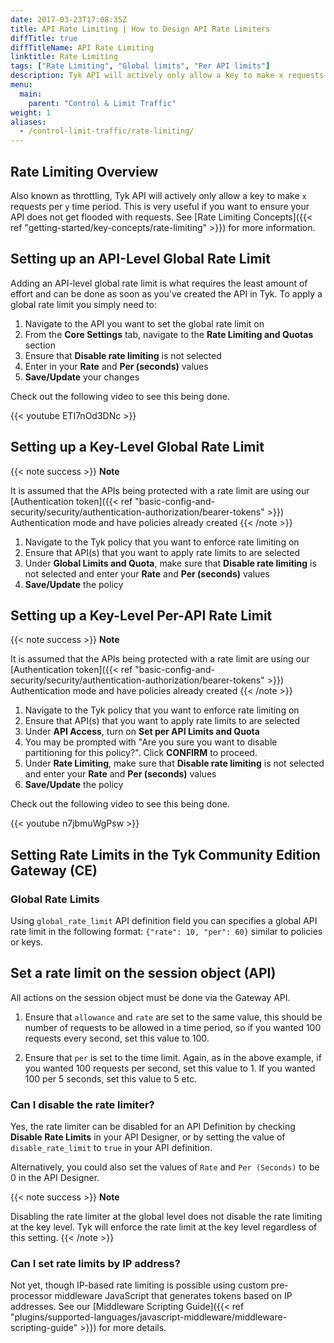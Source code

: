 ```yaml
---
date: 2017-03-23T17:08:35Z
title: API Rate Limiting | How to Design API Rate Limiters
diffTitle: true
diffTitleName: API Rate Limiting
linktitle: Rate Limiting
tags: ["Rate Limiting", "Global limits", "Per API limits"]
description: Tyk API will actively only allow a key to make x requests per y time period. This is critical to ensure your API does not get flooded with requests.
menu:
  main:
    parent: "Control & Limit Traffic"
weight: 1 
aliases:
  - /control-limit-traffic/rate-limiting/
---
```


## Rate Limiting Overview

Also known as throttling, Tyk API will actively only allow a key to make `x` requests per `y` time period. This is very useful if you want to ensure your API does not get flooded with requests. See [Rate Limiting Concepts]({{< ref "getting-started/key-concepts/rate-limiting" >}}) for more information.


## Setting up an API-Level Global Rate Limit

Adding an API-level global rate limit is what requires the least amount of effort and can be done as soon as you’ve created the API in Tyk. To apply a global rate limit you simply need to:

1. Navigate to the API you want to set the global rate limit on
2. From the **Core Settings** tab, navigate to the **Rate Limiting and Quotas** section
3. Ensure that **Disable rate limiting** is not selected
4. Enter in your **Rate** and **Per (seconds)** values
5. **Save/Update** your changes

Check out the following video to see this being done.

{{< youtube ETI7nOd3DNc >}}

## Setting up a Key-Level Global Rate Limit

{{< note success >}}
**Note**  

 It is assumed that the APIs being protected with a rate limit are using our [Authentication token]({{< ref "basic-config-and-security/security/authentication-authorization/bearer-tokens" >}}) Authentication mode and have policies already created
{{< /note >}}

1. Navigate to the Tyk policy that you want to enforce rate limiting on
2. Ensure that API(s) that you want to apply rate limits to are selected
3. Under **Global Limits and Quota**, make sure that **Disable rate limiting** is not selected and enter your **Rate** and **Per (seconds)** values
4. **Save/Update** the policy

## Setting up a Key-Level Per-API Rate Limit

{{< note success >}}
**Note**  

 It is assumed that the APIs being protected with a rate limit are using our [Authentication token]({{< ref "basic-config-and-security/security/authentication-authorization/bearer-tokens" >}}) Authentication mode and have policies already created
{{< /note >}}

1. Navigate to the Tyk policy that you want to enforce rate limiting on
2. Ensure that API(s) that you want to apply rate limits to are selected
3. Under **API Access**, turn on **Set per API Limits and Quota**
4. You may be prompted with "Are you sure you want to disable partitioning for this policy?". Click **CONFIRM** to proceed.
5. Under **Rate Limiting**, make sure that **Disable rate limiting** is not selected and enter your **Rate** and **Per (seconds)** values
6. **Save/Update** the policy

Check out the following video to see this being done.

{{< youtube n7jbmuWgPsw >}}

## Setting Rate Limits in the Tyk Community Edition Gateway (CE)

### Global Rate Limits

Using `global_rate_limit` API definition field you can specifies a global API rate limit in the following format: `{"rate": 10, "per": 60}` similar to policies or keys.

## Set a rate limit on the session object (API)

All actions on the session object must be done via the Gateway API.

1. Ensure that `allowance` and `rate` are set to the same value, this should be number of requests to be allowed in a time period, so if you wanted 100 requests every second, set this value to 100.

2. Ensure that `per` is set to the time limit. Again, as in the above example, if you wanted 100 requests per second, set this value to 1. If you wanted 100 per 5 seconds, set this value to 5 etc.

### Can I disable the rate limiter?

Yes, the rate limiter can be disabled for an API Definition by checking **Disable Rate Limits** in your API Designer, or by setting the value of `disable_rate_limit` to `true` in your API definition.

Alternatively, you could also set the values of `Rate` and `Per (Seconds)` to be 0 in the API Designer.

{{< note success >}}
**Note**  

Disabling the rate limiter at the global level does not disable the rate limiting at the key level.  Tyk will enforce the rate limit at the key level regardless of this setting.
{{< /note >}}

### Can I set rate limits by IP address?

Not yet, though IP-based rate limiting is possible using custom pre-processor middleware JavaScript that generates tokens based on IP addresses. See our [Middleware Scripting Guide]({{< ref "plugins/supported-languages/javascript-middleware/middleware-scripting-guide" >}}) for more details.
